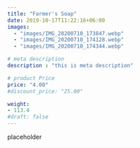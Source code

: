 ```yaml
---
title: "Farmer's Soap"
date: 2019-10-17T11:22:16+06:00
images: 
  - "images/IMG_20200710_173847.webp"
  - "images/IMG_20200710_174128.webp"
  - "images/IMG_20200710_174344.webp"

# meta description
description : "this is meta description"

# product Price
price: "4.00"
#discount_price: "25.00"

weight: 
- 113.4
#draft: false
---
```


placeholder